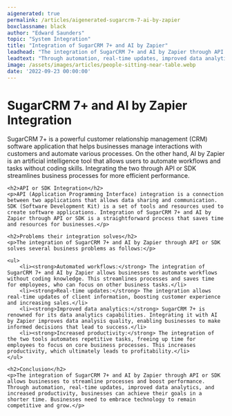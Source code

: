 ```yaml
---
aigenerated: true
permalink: /articles/aigenerated-sugarcrm-7-ai-by-zapier
boxclassname: black
author: "Edward Saunders"
topic: "System Integration"
title: "Integration of SugarCRM 7+ and AI by Zapier"
leadhead: "The integration of SugarCRM 7+ and AI by Zapier through API or SDK allows businesses to streamline processes and boost performance"
leadtext: "Through automation, real-time updates, improved data analytics, and increased productivity, businesses can achieve their goals in a shorter time. Businesses need to embrace technology to remain competitive and grow."
image: /assets/images/articles/people-sitting-near-table.webp
date: '2022-09-23 00:00:00'
---
```

<div class="arttext">	<h1>SugarCRM 7+ and AI by Zapier Integration</h1>
	<p>SugarCRM 7+ is a powerful customer relationship management (CRM) software application that helps businesses manage interactions with customers and automate various processes. On the other hand, AI by Zapier is an artificial intelligence tool that allows users to automate workflows and tasks without coding skills. Integrating the two through API or SDK streamlines business processes for more efficient performance.</p>

	<h2>API or SDK Integration</h2>
	<p>API (Application Programming Interface) integration is a connection between two applications that allows data sharing and communication. SDK (Software Development Kit) is a set of tools and resources used to create software applications. Integration of SugarCRM 7+ and AI by Zapier through API or SDK is a straightforward process that saves time and resources for businesses.</p>

	<h2>Problems their integration solves</h2>
	<p>The integration of SugarCRM 7+ and AI by Zapier through API or SDK solves several business problems as follows:</p>

	<ul>
		<li><strong>Automated workflows:</strong> The integration of SugarCRM 7+ and AI by Zapier allows businesses to automate workflows without coding knowledge. This streamlines processes and saves time for employees, who can focus on other business tasks.</li>
		<li><strong>Real-time updates:</strong> The integration allows real-time updates of client information, boosting customer experience and increasing sales.</li>
		<li><strong>Improved data analytics:</strong> SugarCRM 7+ is renowned for its data analytics capabilities. Integrating it with AI by Zapier improves data analysis quality, enabling businesses to make informed decisions that lead to success.</li>
		<li><strong>Increased productivity:</strong> The integration of the two tools automates repetitive tasks, freeing up time for employees to focus on core business processes. This increases productivity, which ultimately leads to profitability.</li>
	</ul>

	<h2>Conclusion</h2>
	<p>The integration of SugarCRM 7+ and AI by Zapier through API or SDK allows businesses to streamline processes and boost performance. Through automation, real-time updates, improved data analytics, and increased productivity, businesses can achieve their goals in a shorter time. Businesses need to embrace technology to remain competitive and grow.</p>
</div>